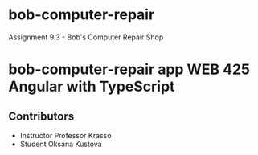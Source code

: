 # bob-computer-repair
Assignment 9.3 - Bob's Computer Repair Shop 


# bob-computer-repair app WEB 425 Angular with TypeScript

## Contributors
* Instructor Professor Krasso
* Student Oksana Kustova
